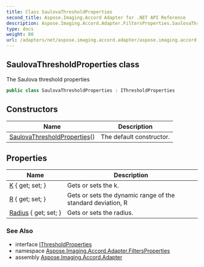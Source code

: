 ```yaml
---
title: Class SaulovaThresholdProperties
second_title: Aspose.Imaging.Accord Adapter for .NET API Reference
description: Aspose.Imaging.Accord.Adapter.FiltersProperties.SaulovaThresholdProperties class. The Saulova threshold properties
type: docs
weight: 80
url: /adapters/net/aspose.imaging.accord.adapter/aspose.imaging.accord.adapter.filtersproperties/saulovathresholdproperties/
---
```

## SaulovaThresholdProperties class

The Saulova threshold properties

```csharp
public class SaulovaThresholdProperties : IThresholdProperties
```

## Constructors

| Name | Description |
| --- | --- |
| [SaulovaThresholdProperties](saulovathresholdproperties/)() | The default constructor. |

## Properties

| Name | Description |
| --- | --- |
| [K](../../aspose.imaging.accord.adapter.filtersproperties/saulovathresholdproperties/k/) { get; set; } | Gets or sets the k. |
| [R](../../aspose.imaging.accord.adapter.filtersproperties/saulovathresholdproperties/r/) { get; set; } | Gets or sets the dynamic range of the standard deviation, R |
| [Radius](../../aspose.imaging.accord.adapter.filtersproperties/saulovathresholdproperties/radius/) { get; set; } | Gets or sets the radius. |

### See Also

* interface [IThresholdProperties](../ithresholdproperties/)
* namespace [Aspose.Imaging.Accord.Adapter.FiltersProperties](../../aspose.imaging.accord.adapter.filtersproperties/)
* assembly [Aspose.Imaging.Accord.Adapter](../../)


